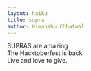 ```yaml
---
layout: haiku
title: supra
author: Himanshu Chhatwal
---
```



SUPRAS are amazing  <br>
The Hacktoberfest is back <br>
Live and love to give. <br>